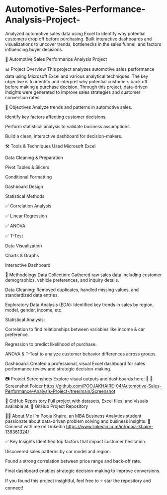 # Automotive-Sales-Performance-Analysis-Project-
Analyzed automotive sales data using Excel to identify why potential customers drop off before purchasing. Built interactive dashboards and visualizations to uncover trends, bottlenecks in the sales funnel, and factors influencing buyer decisions.

🚗 Automotive Sales Performance Analysis Project

📊 Project Overview
This project analyzes automotive sales performance data using Microsoft Excel and various analytical techniques. The key objective is to identify and interpret why potential customers back off before making a purchase decision. Through this project, data-driven insights were generated to improve sales strategies and customer conversion rates.

🎯 Objectives
Analyze trends and patterns in automotive sales.

Identify key factors affecting customer decisions.

Perform statistical analysis to validate business assumptions.

Build a clean, interactive dashboard for decision-makers.

🛠️ Tools & Techniques Used
Microsoft Excel

Data Cleaning & Preparation

Pivot Tables & Slicers

Conditional Formatting

Dashboard Design

Statistical Methods

✅ Correlation Analysis

✅ Linear Regression

✅ ANOVA

✅ T-Test

Data Visualization

Charts & Graphs

Interactive Dashboard

🧪 Methodology
Data Collection: Gathered raw sales data including customer demographics, vehicle preferences, and inquiry details.

Data Cleaning: Removed duplicates, handled missing values, and standardized data entries.

Exploratory Data Analysis (EDA): Identified key trends in sales by region, model, gender, income, etc.

Statistical Analysis:

Correlation to find relationships between variables like income & car preference.

Regression to predict likelihood of purchase.

ANOVA & T-Test to analyze customer behavior differences across groups.

Dashboard: Created a professional, visual Excel dashboard for sales performance review and strategic decision-making.

📷 Project Screenshots
Explore visual outputs and dashboards here:
🔗 📁 Screenshot Folder
https://github.com/POOJAKHAIRE-04/Automotive-Sales-Performance-Analysis-Project-/tree/main/Screenshot

📂 GitHub Repository
Full project with datasets, Excel files, and visuals available at:
🔗 GitHub Project Repository 


👩‍💼 About Me
I’m Pooja Khaire, an MBA Business Analytics student passionate about data-driven problem solving and business insights.
📍 Connect with me on LinkedIn
https://www.linkedin.com/in/pooja-khaire-138361324/

✅ Key Insights
Identified top factors that impact customer hesitation.

Discovered sales patterns by car model and region.

Found a strong correlation between price range and back-off rate.

Final dashboard enables strategic decision-making to improve conversions.

If you found this project insightful, feel free to ⭐️ star the repository and connect!
